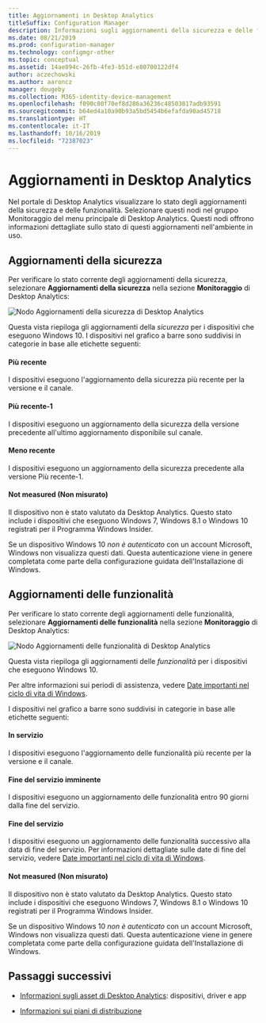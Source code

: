 ```yaml
---
title: Aggiornamenti in Desktop Analytics
titleSuffix: Configuration Manager
description: Informazioni sugli aggiornamenti della sicurezza e delle funzionalità in Desktop Analytics.
ms.date: 08/21/2019
ms.prod: configuration-manager
ms.technology: configmgr-other
ms.topic: conceptual
ms.assetid: 14ae894c-26fb-4fe3-b51d-e80700122df4
author: aczechowski
ms.author: aaroncz
manager: dougeby
ms.collection: M365-identity-device-management
ms.openlocfilehash: f090c80f70ef8d286a36236c48503817adb93591
ms.sourcegitcommit: b64ed4a10a90b93a5bd5454b6efafda90ad45718
ms.translationtype: HT
ms.contentlocale: it-IT
ms.lasthandoff: 10/16/2019
ms.locfileid: "72387023"
---
```

# <a name="updates-in-desktop-analytics"></a>Aggiornamenti in Desktop Analytics

Nel portale di Desktop Analytics visualizzare lo stato degli aggiornamenti della sicurezza e delle funzionalità. Selezionare questi nodi nel gruppo Monitoraggio del menu principale di Desktop Analytics. Questi nodi offrono informazioni dettagliate sullo stato di questi aggiornamenti nell'ambiente in uso.


## <a name="security-updates"></a>Aggiornamenti della sicurezza

Per verificare lo stato corrente degli aggiornamenti della sicurezza, selezionare **Aggiornamenti della sicurezza** nella sezione **Monitoraggio** di Desktop Analytics:

![Nodo Aggiornamenti della sicurezza di Desktop Analytics](media/security-updates.png)

Questa vista riepiloga gli aggiornamenti della *sicurezza* per i dispositivi che eseguono Windows 10. I dispositivi nel grafico a barre sono suddivisi in categorie in base alle etichette seguenti:

#### <a name="latest"></a>Più recente

I dispositivi eseguono l'aggiornamento della sicurezza più recente per la versione e il canale.

#### <a name="latest-1"></a>Più recente-1

I dispositivi eseguono un aggiornamento della sicurezza della versione precedente all'ultimo aggiornamento disponibile sul canale.

#### <a name="older"></a>Meno recente

I dispositivi eseguono un aggiornamento della sicurezza precedente alla versione Più recente-1.

#### <a name="not-measured"></a>Not measured (Non misurato)

Il dispositivo non è stato valutato da Desktop Analytics. Questo stato include i dispositivi che eseguono Windows 7, Windows 8.1 o Windows 10 registrati per il Programma Windows Insider.  

Se un dispositivo Windows 10 *non è autenticato* con un account Microsoft, Windows non visualizza questi dati. Questa autenticazione viene in genere completata come parte della configurazione guidata dell'Installazione di Windows.<!-- 5148153 -->


## <a name="feature-updates"></a>Aggiornamenti delle funzionalità

Per verificare lo stato corrente degli aggiornamenti delle funzionalità, selezionare **Aggiornamenti delle funzionalità** nella sezione **Monitoraggio** di Desktop Analytics:

![Nodo Aggiornamenti delle funzionalità di Desktop Analytics](media/feature-updates.png)

Questa vista riepiloga gli aggiornamenti delle *funzionalità* per i dispositivi che eseguono Windows 10.

Per altre informazioni sui periodi di assistenza, vedere [Date importanti nel ciclo di vita di Windows](https://support.microsoft.com/help/13853/windows-lifecycle-fact-sheet).  

I dispositivi nel grafico a barre sono suddivisi in categorie in base alle etichette seguenti:

#### <a name="in-service"></a>In servizio

I dispositivi eseguono l'aggiornamento delle funzionalità più recente per la versione e il canale.  

#### <a name="near-end-of-service"></a>Fine del servizio imminente

I dispositivi eseguono un aggiornamento delle funzionalità entro 90 giorni dalla fine del servizio.

#### <a name="end-of-service"></a>Fine del servizio

I dispositivi eseguono un aggiornamento delle funzionalità successivo alla data di fine del servizio. Per informazioni dettagliate sulle date di fine del servizio, vedere [Date importanti nel ciclo di vita di Windows](https://support.microsoft.com/help/13853/windows-lifecycle-fact-sheet).

#### <a name="not-measured"></a>Not measured (Non misurato)

Il dispositivo non è stato valutato da Desktop Analytics. Questo stato include i dispositivi che eseguono Windows 7, Windows 8.1 o Windows 10 registrati per il Programma Windows Insider.

Se un dispositivo Windows 10 *non è autenticato* con un account Microsoft, Windows non visualizza questi dati. Questa autenticazione viene in genere completata come parte della configurazione guidata dell'Installazione di Windows.<!-- 5148153 -->


## <a name="next-steps"></a>Passaggi successivi

- [Informazioni sugli asset di Desktop Analytics](/sccm/desktop-analytics/about-assets): dispositivi, driver e app  

- [Informazioni sui piani di distribuzione](/sccm/desktop-analytics/about-deployment-plans)  
